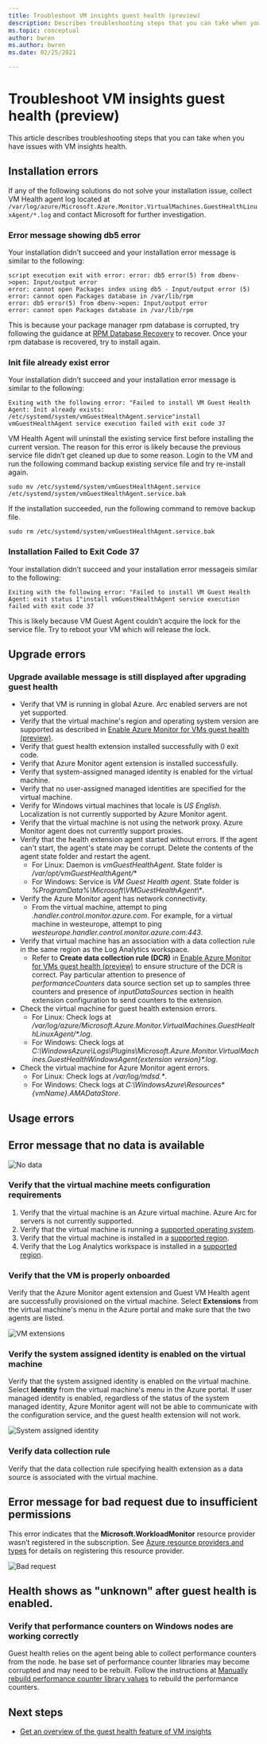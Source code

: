 ```yaml
---
title: Troubleshoot VM insights guest health (preview)
description: Describes troubleshooting steps that you can take when you have issues with VM insights health.
ms.topic: conceptual
author: bwren
ms.author: bwren
ms.date: 02/25/2021

---
```


# Troubleshoot VM insights guest health (preview)
This article describes troubleshooting steps that you can take when you have issues with VM insights health.

## Installation errors
If any of the following solutions do not solve your installation issue, collect VM Health agent log located at `/var/log/azure/Microsoft.Azure.Monitor.VirtualMachines.GuestHealthLinuxAgent/*.log` and contact Microsoft for further investigation.

### Error message showing db5 error
Your installation didn’t succeed and your installation error message is similar to the following:

```
script execution exit with error: error: db5 error(5) from dbenv->open: Input/output error
error: cannot open Packages index using db5 - Input/output error (5)
error: cannot open Packages database in /var/lib/rpm
error: db5 error(5) from dbenv->open: Input/output error
error: cannot open Packages database in /var/lib/rpm
```
This is because your package manager rpm database is corrupted, try following the guidance at [RPM Database Recovery](https://rpm.org/user_doc/db_recovery.html) to recover. Once your rpm database is recovered, try to install again.

### Init file already exist error
Your installation didn’t succeed and your installation error message is similar to the following:

```
Exiting with the following error: "Failed to install VM Guest Health Agent: Init already exists: /etc/systemd/system/vmGuestHealthAgent.service"install vmGuestHealthAgent service execution failed with exit code 37
```

VM Health Agent will uninstall the existing service first before installing the current version. The reason for this error is likely because the previous service file didn’t get cleaned up due to some reason. Login to the VM and run the following command backup existing service file and try re-install again.

```
sudo mv /etc/systemd/system/vmGuestHealthAgent.service  /etc/systemd/system/vmGuestHealthAgent.service.bak
```

If the installation succeeded, run the following command to remove backup file.

```
sudo rm /etc/systemd/system/vmGuestHealthAgent.service.bak
```

### Installation Failed to Exit Code 37
Your installation didn’t succeed and your installation error messageis similar to the following: 

```
Exiting with the following error: "Failed to install VM Guest Health Agent: exit status 1"install vmGuestHealthAgent service execution failed with exit code 37
```
This is likely because VM Guest Agent couldn’t acquire the lock for the service file. Try to reboot your VM which will release the lock.


## Upgrade errors

### Upgrade available message is still displayed after upgrading guest health 

- Verify that VM is running in global Azure. Arc enabled servers are not yet supported.
- Verify that the virtual machine's region and operating system version are supported as described in [Enable Azure Monitor for VMs guest health (preview)](vminsights-health-enable.md).
- Verify that guest health extension installed successfully with 0 exit code.
- Verify that Azure Monitor agent extension is installed successfully.
- Verify that system-assigned managed identity is enabled for the virtual machine.
- Verify that no user-assigned managed identities are specified for the virtual machine.
- Verify for Windows virtual machines that locale is *US English*. Localization is not currently supported by Azure Monitor agent.
- Verify that the virtual machine is not using the network proxy. Azure Monitor agent does not currently support proxies.
- Verify that the health extension agent started without errors. If the agent can't start, the agent's state may be corrupt. Delete the contents of the agent state folder and restart the agent.
  - For Linux: Daemon is *vmGuestHealthAgent*. State folder is */var/opt/vmGuestHealthAgent/**
  - For Windows: Service is *VM Guest Health agent*. State folder is _%ProgramData%\Microsoft\VMGuestHealthAgent\\*_.
- Verify the Azure Monitor agent has network connectivity. 
  - From the virtual machine, attempt to ping _<region>.handler.control.monitor.azure.com_. For example, for a virtual machine in westeurope, attempt to ping _westeurope.handler.control.monitor.azure.com:443_.
- Verify that virtual machine has an association with a data collection rule in the same region as the Log Analytics workspace.
  -  Refer to **Create data collection rule (DCR)** in [Enable Azure Monitor for VMs guest health (preview)](vminsights-health-enable.md) to ensure structure of the DCR is correct. Pay particular attention to presence of *performanceCounters* data source section set up to samples three counters and presence of *inputDataSources* section in health extension configuration to send counters to the extension.
-  Check the virtual machine for guest health extension errors.
   -  For Linux: Check logs at _/var/log/azure/Microsoft.Azure.Monitor.VirtualMachines.GuestHealthLinuxAgent/*.log_.
   -  For Windows: Check logs at _C:\WindowsAzure\Logs\Plugins\Microsoft.Azure.Monitor.VirtualMachines.GuestHealthWindowsAgent\{extension version}\*.log_.
-  Check the virtual machine for Azure Monitor agent errors.
   -  For Linux: Check logs at _/var/log/mdsd.*_.
   -  For Windows: Check logs at _C:\WindowsAzure\Resources\*{vmName}.AMADataStore_.
 

## Usage errors

## Error message that no data is available 

![No data](media/vminsights-health-troubleshoot/no-data.png)


### Verify that the virtual machine meets configuration requirements

1. Verify that the virtual machine is an Azure virtual machine. Azure Arc for servers is not currently supported.
2. Verify that the virtual machine is running a [supported operating system](vminsights-health-enable.md?current-limitations.md).
3. Verify that the virtual machine is installed in a [supported region](vminsights-health-enable.md?current-limitations.md).
4. Verify that the Log Analytics workspace is installed in a [supported region](vminsights-health-enable.md?current-limitations.md).

### Verify that the VM is properly onboarded
Verify that the Azure Monitor agent extension and Guest VM Health agent are successfully provisioned on the virtual machine. Select **Extensions** from the virtual machine's menu in the Azure portal and make sure that the two agents are listed.

![VM extensions](media/vminsights-health-troubleshoot/extensions.png)

### Verify the system assigned identity is enabled on the virtual machine
Verify that the system assigned identity is enabled on the virtual machine. Select **Identity** from the virtual machine's menu in the Azure portal. If user managed identity is enabled, regardless of the status of the system managed identity, Azure Monitor agent will not be able to communicate with the configuration service, and the guest health extension will not work.

![System assigned identity](media/vminsights-health-troubleshoot/system-identity.png)

### Verify data collection rule
Verify that the data collection rule specifying health extension as a data source is associated with the virtual machine.

## Error message for bad request due to insufficient permissions
This error indicates that the **Microsoft.WorkloadMonitor** resource provider wasn’t registered in the subscription. See [Azure resource providers and types](../../azure-resource-manager/management/resource-providers-and-types.md#register-resource-provider) for details on registering this resource provider. 

![Bad request](media/vminsights-health-troubleshoot/bad-request.png)

## Health shows as "unknown" after guest health is enabled.

### Verify that performance counters on Windows nodes are working correctly 
Guest health relies on the agent being able to collect performance counters from the node. he base set of performance counter libraries may become corrupted and may need to be rebuilt. Follow the instructions at [Manually rebuild performance counter library values](/troubleshoot/windows-server/performance/rebuild-performance-counter-library-values) to rebuild the performance counters.





## Next steps

- [Get an overview of the guest health feature of VM insights](vminsights-health-overview.md)
